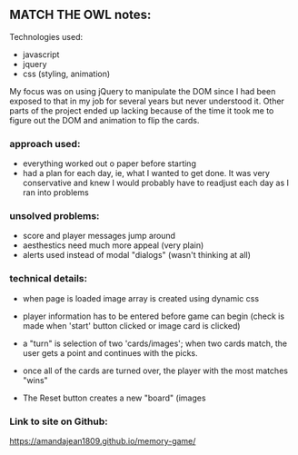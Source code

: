 ## MATCH THE OWL notes:

Technologies used:
- javascript
- jquery
- css (styling, animation)

My focus was on using jQuery to manipulate the DOM since I had been exposed to that in my job for several years but never understood it. Other parts of the project ended up lacking because of the time it took me to figure out the DOM and animation to flip the cards.

### approach used:
- everything worked out o paper before starting
- had a plan for each day, ie, what I wanted to get done. It was very conservative and knew I would probably have to readjust each day as I ran into problems

### unsolved problems:
- score and player messages jump around
- aesthestics need much more appeal (very plain)
- alerts used instead of modal "dialogs" (wasn't thinking at all)

### technical details:
- when page is loaded image array is created using dynamic css

- player information has to be entered before game can begin (check is made when 'start' button clicked or image card is clicked)

- a "turn" is selection of two 'cards/images'; when two cards match, the user gets a point and continues with the picks.

- once all of the cards are turned over, the player with the most matches "wins"

- The Reset button creates a new "board" (images 

### Link to site on Github:
https://amandajean1809.github.io/memory-game/
